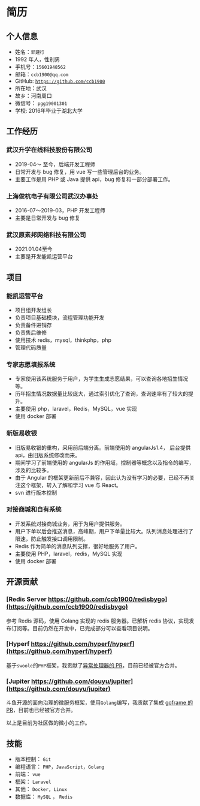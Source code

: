 # 简历

## 个人信息

- 姓名：`郭建行`
- 1992 年人，性别男
- 手机号：`15601948562`
- 邮箱：`ccb1900@qq.com`
- GitHub: [`https://github.com/ccb1900`](https://github.com/ccb1900)
- 所在地：武汉
- 故乡：河南周口
- 微信号： `pgg19001301`
- 学校: 2016年毕业于湖北大学

## 工作经历

### 武汉升学在线科技股份有限公司

- 2019-04～ 至今，后端开发工程师
- 日常开发与 bug 修复，用 vue 写一些管理后台的业务。
- 主要工作是用 PHP 或 Java 提供 api，bug 修复和一部分部署工作。

### 上海俊杭电子有限公司武汉办事处

- 2016-07～2019-03，PHP 开发工程师
- 主要是日常开发与 bug 修复

### 武汉原素邦网络科技有限公司

- 2021.01.04至今
- 主要是开发能凯运营平台

## 项目

### 能凯运营平台

- 项目组开发组长
- 负责项目基础模块，流程管理功能开发
- 负责备件进销存
- 负责售后维修
- 使用技术 redis，mysql，thinkphp，php
- 管理代码质量
### 专家志愿填报系统

- 专家使用该系统服务于用户，为学生生成志愿结果，可以查询各地招生情况等。
- 历年招生情况数据量比较庞大，通过索引优化了查询，查询速率有了较大的提升。
- 主要使用 php，laravel，Redis，MySQL，vue 实现
- 使用 docker 部署

### 新版易收银 

- 旧版易收银的重构，采用前后端分离。前端使用的 angularJs1.4， 后台提供 api，由旧版系统修改而来。
- 期间学习了前端使用的 angularJs 的作用域，控制器等概念以及指令的编写，涉及的比较多。
- 由于 Angular 的框架更新前后不兼容，因此认为没有学习的必要，已经不再关注这个框架，转入了解和学习 vue 与 React。
- svn 进行版本控制

### 对接商城和自有系统

- 开发系统对接商城业务，用于为用户提供服务。
- 用户下单以后会推送消息，高峰期，用户下单量比较大。队列消息处理进行了限速，防止触发接口调用限制。
- Redis 作为简单的消息队列支撑，很好地服务了用户。
- 主要使用 PHP，laravel，redis，MySQL 实现
- 使用 docker 部署

## 开源贡献

### [Redis Server https://github.com/ccb1900/redisbygo](https://github.com/ccb1900/redisbygo)

参考 Redis 源码，使用 Golang 实现的 redis 服务器。已解析 redis 协议，实现发布订阅等。目前仍然在开发中，已完成部分可以查看项目说明。

### [Hyperf https://github.com/hyperf/hyperf](https://github.com/hyperf/hyperf)

基于`swoole`的`PHP`框架，我贡献了[异常处理器的 PR](https://github.com/hyperf/hyperf/pull/1245)，目前已经被官方合并。

### [Jupiter https://github.com/douyu/jupiter](https://github.com/douyu/jupiter)

斗鱼开源的面向治理的微服务框架，使用`Golang`编写，我贡献了集成 [goframe 的 PR](https://github.com/douyu/jupiter/pull/135)，目前也已经被官方合并。

以上是目前为社区做的微小的工作。

## 技能

- 版本控制： `Git`
- 编程语言： `PHP`，`JavaScript`，`Golang`
- 前端： `vue`
- 框架： `Laravel`
- 其他： `Docker`，`Linux`
- 数据库： `MySQL` ， `Redis`
